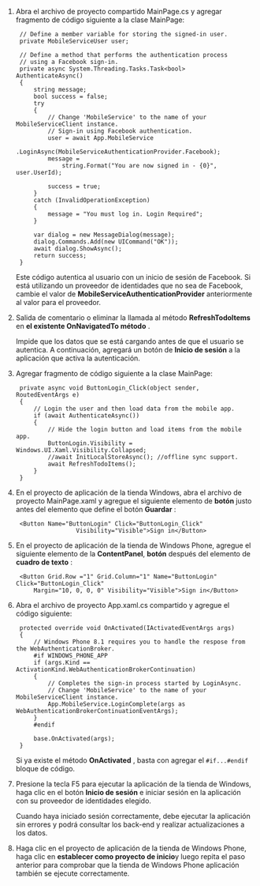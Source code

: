 
1. Abra el archivo de proyecto compartido MainPage.cs y agregar fragmento de código siguiente a la clase MainPage:
    
        // Define a member variable for storing the signed-in user. 
        private MobileServiceUser user;

        // Define a method that performs the authentication process
        // using a Facebook sign-in. 
        private async System.Threading.Tasks.Task<bool> AuthenticateAsync()
        {
            string message;
            bool success = false;
            try
            {
                // Change 'MobileService' to the name of your MobileServiceClient instance.
                // Sign-in using Facebook authentication.
                user = await App.MobileService
                    .LoginAsync(MobileServiceAuthenticationProvider.Facebook);
                message =
                    string.Format("You are now signed in - {0}", user.UserId);

                success = true;
            }
            catch (InvalidOperationException)
            {
                message = "You must log in. Login Required";
            }

            var dialog = new MessageDialog(message);
            dialog.Commands.Add(new UICommand("OK"));
            await dialog.ShowAsync();
            return success;
        }

    Este código autentica al usuario con un inicio de sesión de Facebook. Si está utilizando un proveedor de identidades que no sea de Facebook, cambie el valor de **MobileServiceAuthenticationProvider** anteriormente al valor para el proveedor.

3. Salida de comentario o eliminar la llamada al método **RefreshTodoItems** en **el existente OnNavigatedTo método** .

    Impide que los datos que se está cargando antes de que el usuario se autentica. A continuación, agregará un botón de **Inicio de sesión** a la aplicación que activa la autenticación.

4. Agregar fragmento de código siguiente a la clase MainPage:

        private async void ButtonLogin_Click(object sender, RoutedEventArgs e)
        {
            // Login the user and then load data from the mobile app.
            if (await AuthenticateAsync())
            {
                // Hide the login button and load items from the mobile app.
                ButtonLogin.Visibility = Windows.UI.Xaml.Visibility.Collapsed;
                //await InitLocalStoreAsync(); //offline sync support.
                await RefreshTodoItems();
            }
        }
        
5. En el proyecto de aplicación de la tienda Windows, abra el archivo de proyecto MainPage.xaml y agregue el siguiente elemento de **botón** justo antes del elemento que define el botón **Guardar** :

        <Button Name="ButtonLogin" Click="ButtonLogin_Click" 
                        Visibility="Visible">Sign in</Button>

6. En el proyecto de aplicación de la tienda de Windows Phone, agregue el siguiente elemento de la **ContentPanel**, **botón** después del elemento de **cuadro de texto** :

        <Button Grid.Row ="1" Grid.Column="1" Name="ButtonLogin" Click="ButtonLogin_Click" 
            Margin="10, 0, 0, 0" Visibility="Visible">Sign in</Button>

8. Abra el archivo de proyecto App.xaml.cs compartido y agregue el código siguiente:

        protected override void OnActivated(IActivatedEventArgs args)
        {
            // Windows Phone 8.1 requires you to handle the respose from the WebAuthenticationBroker.
            #if WINDOWS_PHONE_APP
            if (args.Kind == ActivationKind.WebAuthenticationBrokerContinuation)
            {
                // Completes the sign-in process started by LoginAsync.
                // Change 'MobileService' to the name of your MobileServiceClient instance. 
                App.MobileService.LoginComplete(args as WebAuthenticationBrokerContinuationEventArgs);
            }
            #endif

            base.OnActivated(args);
        }

    Si ya existe el método **OnActivated** , basta con agregar el `#if...#endif` bloque de código.

9. Presione la tecla F5 para ejecutar la aplicación de la tienda de Windows, haga clic en el botón **Inicio de sesión** e iniciar sesión en la aplicación con su proveedor de identidades elegido. 

    Cuando haya iniciado sesión correctamente, debe ejecutar la aplicación sin errores y podrá consultar los back-end y realizar actualizaciones a los datos.

10. Haga clic en el proyecto de aplicación de la tienda de Windows Phone, haga clic en **establecer como proyecto de inicio**y luego repita el paso anterior para comprobar que la tienda de Windows Phone aplicación también se ejecute correctamente.  

 